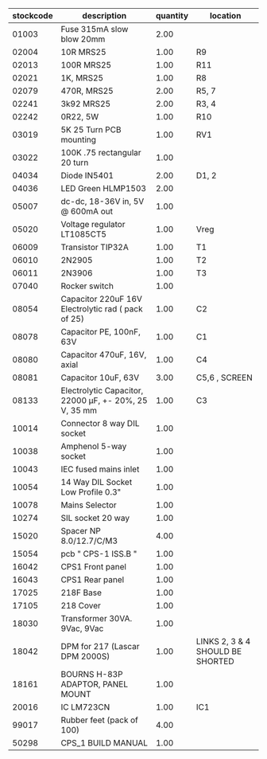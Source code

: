 |stockcode|description|quantity|location|
|---------|-----------|--------|--------|
|01003|Fuse 315mA slow blow 20mm|2.00||
|02004|10R MRS25|1.00|R9|
|02013|100R MRS25|1.00|R11|
|02021|1K, MRS25|1.00|R8|
|02079|470R, MRS25|2.00|R5, 7|
|02241|3k92 MRS25|2.00|R3, 4|
|02242|0R22, 5W|1.00|R10|
|03019|5K 25 Turn PCB mounting|1.00|RV1|
|03022|100K .75 rectangular 20 turn|1.00||
|04034|Diode IN5401|2.00|D1, 2|
|04036|LED Green HLMP1503|2.00||
|05007|dc-dc, 18-36V in,  5V @ 600mA out|1.00||
|05020|Voltage regulator LT1085CT5|1.00|Vreg|
|06009|Transistor TIP32A|1.00|T1|
|06010|2N2905|1.00|T2|
|06011|2N3906|1.00|T3|
|07040|Rocker switch|1.00||
|08054|Capacitor 220uF 16V Electrolytic rad ( pack of 25)|1.00|C2|
|08078|Capacitor PE, 100nF, 63V|1.00|C1|
|08080|Capacitor 470uF, 16V, axial|1.00|C4|
|08081|Capacitor 10uF, 63V|3.00|C5,6 , SCREEN|
|08133|Electrolytic Capacitor, 22000 µF, +- 20%, 25 V, 35 mm|1.00|C3|
|10014|Connector 8 way DIL socket|1.00||
|10038|Amphenol  5-way socket|1.00||
|10043|IEC fused mains inlet|1.00||
|10054|14 Way DIL Socket Low Profile 0.3"|1.00||
|10078|Mains Selector|1.00||
|10274|SIL socket 20 way|1.00||
|15020|Spacer NP 8.0/12.7/C/M3|4.00||
|15054|pcb  " CPS-1 ISS.B "|1.00||
|16042|CPS1 Front panel|1.00||
|16043|CPS1 Rear panel|1.00||
|17025|218F Base|1.00||
|17105|218 Cover|1.00||
|18030|Transformer 30VA. 9Vac, 9Vac|1.00||
|18042|DPM for 217 (Lascar DPM 2000S)|1.00|LINKS 2, 3 & 4 SHOULD BE SHORTED|
|18161|BOURNS H-83P ADAPTOR, PANEL MOUNT|1.00||
|20016|IC LM723CN|1.00|IC1|
|99017|Rubber feet (pack of 100)|4.00||
|50298|CPS_1 BUILD MANUAL|1.00||
